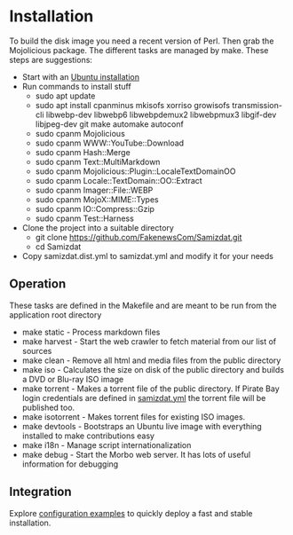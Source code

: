# Installation

To build the disk image you need a recent version of Perl. Then grab the Mojolicious package.
The different tasks are managed by make. These steps are suggestions:

* Start with an [Ubuntu installation](https://ubuntu.com/download/server)
* Run commands to install stuff
  * sudo apt update
  * sudo apt install cpanminus mkisofs xorriso growisofs transmission-cli libwebp-dev libwebp6 libwebpdemux2 
libwebpmux3 libgif-dev libjpeg-dev git make automake autoconf
  * sudo cpanm Mojolicious
  * sudo cpanm WWW::YouTube::Download
  * sudo cpanm Hash::Merge
  * sudo cpanm Text::MultiMarkdown
  * sudo cpanm Mojolicious::Plugin::LocaleTextDomainOO
  * sudo cpanm Locale::TextDomain::OO::Extract
  * sudo cpanm Imager::File::WEBP
  * sudo cpanm MojoX::MIME::Types
  * sudo cpanm IO::Compress::Gzip
  * sudo cpanm Test::Harness
* Clone the project into a suitable directory
  * git clone https://github.com/FakenewsCom/Samizdat.git
  * cd Samizdat
* Copy samizdat.dist.yml to samizdat.yml and modify it for your needs

## Operation

These tasks are defined in the Makefile and are meant to be run from the application root directory

* make static - Process markdown files
* make harvest - Start the web crawler to fetch material from our list of sources
* make clean - Remove all html and media files from the public directory
* make iso - Calculates the size on disk of the public directory and builds a DVD or Blu-ray ISO image
* make torrent - Makes a torrent file of the public directory. If Pirate Bay login credentials are defined 
in [samizdat.yml](../../../samizdat.yml) the torrent file will be published too.
* make isotorrent - Makes torrent files for existing ISO images.
* make devtools - Bootstraps an Ubuntu live image with everything installed to make contributions easy
* make i18n  - Manage script internationalization
* make debug - Start the Morbo web server. It has lots of useful information for debugging

## Integration

Explore [configuration examples](./etc/) to quickly deploy a fast and stable installation.